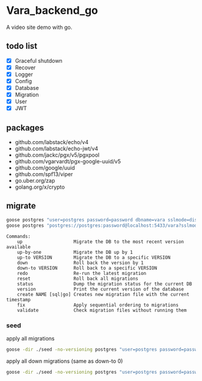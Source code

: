 # Vara_backend_go

 A video site demo with go.

## todo list

* [x] Graceful shutdown
* [x] Recover
* [x] Logger
* [x] Config
* [x] Database
* [x] Migration
* [x] User
* [x] JWT

## packages

* github.com/labstack/echo/v4
* github.com/labstack/echo-jwt/v4
* github.com/jackc/pgx/v5/pgxpool
* github.com/vgarvardt/pgx-google-uuid/v5
* github.com/google/uuid
* github.com/spf13/viper
* go.uber.org/zap
* golang.org/x/crypto

## migrate

```bash
goose postgres "user=postgres password=password dbname=vara sslmode=disable" status
goose postgres "postgres://postgres:password@localhost:5433/vara?sslmode=disable" status
```

```
Commands:
    up                   Migrate the DB to the most recent version available
    up-by-one            Migrate the DB up by 1
    up-to VERSION        Migrate the DB to a specific VERSION
    down                 Roll back the version by 1
    down-to VERSION      Roll back to a specific VERSION
    redo                 Re-run the latest migration
    reset                Roll back all migrations
    status               Dump the migration status for the current DB
    version              Print the current version of the database
    create NAME [sql|go] Creates new migration file with the current timestamp
    fix                  Apply sequential ordering to migrations
    validate             Check migration files without running them
```

### seed

apply all migrations 

```bash
goose -dir ./seed -no-versioning postgres "user=postgres password=password dbname=vara sslmode=disable" up
```

apply all down migrations (same as down-to 0)
```bash
goose -dir ./seed -no-versioning postgres "user=postgres password=password dbname=vara sslmode=disable" reset
```